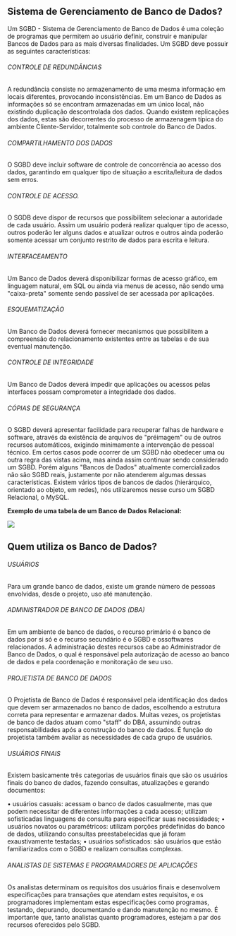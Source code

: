 ##  Sistema de Gerenciamento de Banco de Dados?

Um SGBD - Sistema de Gerenciamento de Banco de Dados é
uma coleção de programas que permitem ao usuário definir,
construir e manipular Bancos de Dados para as mais diversas
finalidades.
Um SGBD deve possuir as seguintes características:

###### CONTROLE DE REDUNDÂNCIAS

A redundância consiste no armazenamento de uma mesma
informação em locais diferentes, provocando inconsistências. Em
um Banco de Dados as informações só se encontram armazenadas
em um único local, não existindo duplicação descontrolada dos
dados. Quando existem replicações dos dados, estas são
decorrentes do processo de armazenagem típica do ambiente
Cliente-Servidor, totalmente sob controle do Banco de Dados.

###### COMPARTILHAMENTO DOS DADOS

O SGBD deve incluir software de controle de concorrência ao
acesso dos dados, garantindo em qualquer tipo de situação a escrita/leitura de dados sem erros.

###### CONTROLE DE ACESSO.

O SGDB deve dispor de recursos que possibilitem selecionar
a autoridade de cada usuário. Assim um usuário poderá realizar
qualquer tipo de acesso, outros poderão ler alguns dados e atualizar outros e outros ainda poderão somente acessar um conjunto restrito de dados para escrita e leitura.

###### INTERFACEAMENTO

Um Banco de Dados deverá disponibilizar formas de acesso
gráfico, em linguagem natural, em SQL ou ainda via menus de
acesso, não sendo uma "caixa-preta" somente sendo passível de
ser acessada por aplicações.

###### ESQUEMATIZAÇÃO

Um Banco de Dados deverá fornecer mecanismos que
possibilitem a compreensão do relacionamento existentes entre
as tabelas e de sua eventual manutenção.

###### CONTROLE DE INTEGRIDADE
Um Banco de Dados deverá impedir que aplicações ou
acessos pelas interfaces possam comprometer a integridade dos
dados.

###### CÓPIAS DE SEGURANÇA
O SGBD deverá apresentar facilidade para recuperar falhas
de hardware e software, através da existência de arquivos de "préimagem" ou de outros recursos automáticos, exigindo
minimamente a intervenção de pessoal técnico.
Em certos casos pode ocorrer de um SGBD não obedecer
uma ou outra regra das vistas acima, mas ainda assim continuar
sendo considerado um SGBD. Porém alguns "Bancos de Dados"
atualmente comercializados não são SGBD reais, justamente por
não atenderem algumas dessas características.
Existem vários tipos de bancos de dados (hierárquico,
orientado ao objeto, em redes), nós utilizaremos nesse curso um
SGBD Relacional, o MySQL.

**Exemplo de uma tabela de um Banco de Dados Relacional:**

![](https://i.imgur.com/zHEExYY.png)


## Quem utiliza os Banco de Dados?

###### USUÁRIOS
Para um grande banco de dados, existe um grande número
de pessoas envolvidas, desde o projeto, uso até manutenção.

###### ADMINISTRADOR DE BANCO DE DADOS (DBA)
Em um ambiente de banco de dados, o recurso primário é o
banco de dados por si só e o recurso secundário é o SGBD e ossoftwares relacionados. A administração destes recursos cabe ao
Administrador de Banco de Dados, o qual é responsável pela
autorização de acesso ao banco de dados e pela coordenação e
monitoração de seu uso.

###### PROJETISTA DE BANCO DE DADOS

O Projetista de Banco de Dados é responsável pela
identificação dos dados que devem ser armazenados no banco de
dados, escolhendo a estrutura correta para representar e armazenar
dados. Muitas vezes, os projetistas de banco de dados atuam como
"staff" do DBA, assumindo outras responsabilidades após a
construção do banco de dados. É função do projetista também
avaliar as necessidades de cada grupo de usuários.

###### USUÁRIOS FINAIS

Existem basicamente três categorias de usuários finais que
são os usuários finais do banco de dados, fazendo consultas,
atualizações e gerando documentos:

• usuários casuais: acessam o banco de dados casualmente,
mas que podem necessitar de diferentes informações a cada
acesso; utilizam sofisticadas linguagens de consulta para
especificar suas necessidades;
• usuários novatos ou paramétricos: utilizam porções prédefinidas do banco de dados, utilizando consultas preestabelecidas
que já foram exaustivamente testadas;
• usuários sofisticados: são usuários que estão familiarizados
com o SGBD e realizam consultas complexas.


###### ANALISTAS DE SISTEMAS E PROGRAMADORES DE APLICAÇÕES
Os analistas determinam os requisitos dos usuários finais e
desenvolvem especificações para transações que atendam estes
requisitos, e os programadores implementam estas especificações como programas, testando, depurando, documentando e dando manutenção no mesmo. É importante que, tanto analistas quanto
programadores, estejam a par dos recursos oferecidos pelo SGBD.